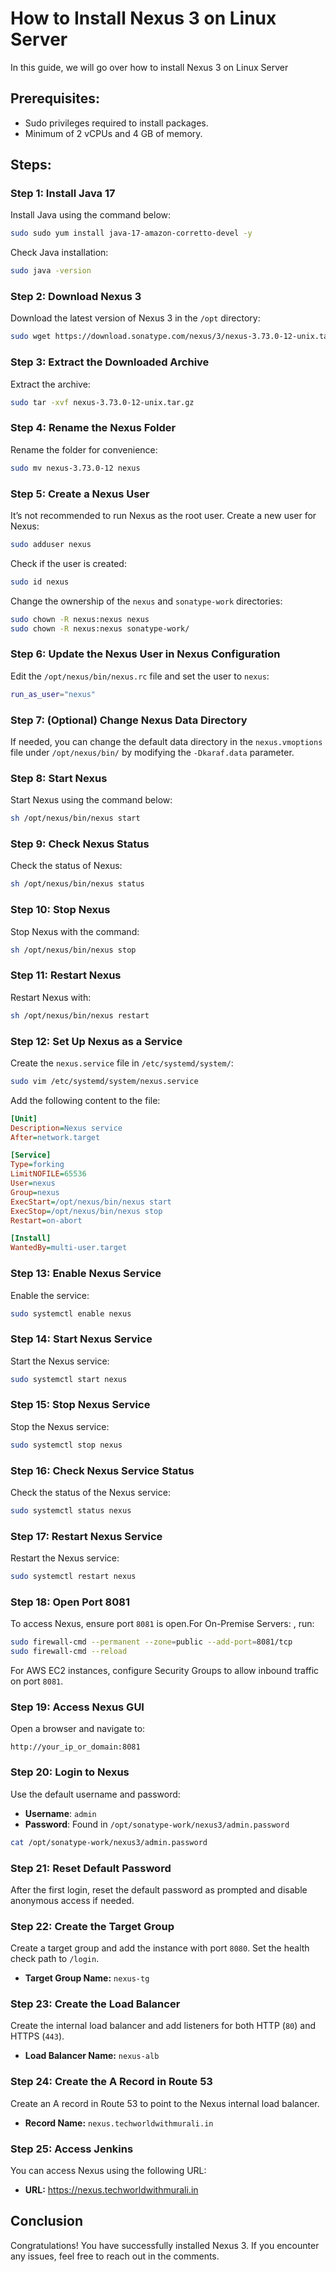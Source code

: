 # How to Install Nexus 3 on Linux Server

In this guide, we will go over how to install Nexus 3 on  Linux Server

## Prerequisites:
- Sudo privileges required to install packages.
- Minimum of 2 vCPUs and 4 GB of memory.

## Steps:

### Step 1: Install Java 17
Install Java using the command below:

```bash
sudo sudo yum install java-17-amazon-corretto-devel -y
```

Check Java installation:

```bash
sudo java -version
```

### Step 2: Download Nexus 3
Download the latest version of Nexus 3 in the `/opt` directory:

```bash
sudo wget https://download.sonatype.com/nexus/3/nexus-3.73.0-12-unix.tar.gz
```

### Step 3: Extract the Downloaded Archive
Extract the archive:

```bash
sudo tar -xvf nexus-3.73.0-12-unix.tar.gz
```

### Step 4: Rename the Nexus Folder
Rename the folder for convenience:

```bash
sudo mv nexus-3.73.0-12 nexus
```

### Step 5: Create a Nexus User
It’s not recommended to run Nexus as the root user. Create a new user for Nexus:

```bash
sudo adduser nexus
```

Check if the user is created:

```bash
sudo id nexus
```

Change the ownership of the `nexus` and `sonatype-work` directories:

```bash
sudo chown -R nexus:nexus nexus
sudo chown -R nexus:nexus sonatype-work/
```

### Step 6: Update the Nexus User in Nexus Configuration
Edit the `/opt/nexus/bin/nexus.rc` file and set the user to `nexus`:

```bash
run_as_user="nexus"
```

### Step 7: (Optional) Change Nexus Data Directory
If needed, you can change the default data directory in the `nexus.vmoptions` file under `/opt/nexus/bin/` by modifying the `-Dkaraf.data` parameter.

### Step 8: Start Nexus
Start Nexus using the command below:

```bash
sh /opt/nexus/bin/nexus start
```

### Step 9: Check Nexus Status
Check the status of Nexus:

```bash
sh /opt/nexus/bin/nexus status
```

### Step 10: Stop Nexus
Stop Nexus with the command:

```bash
sh /opt/nexus/bin/nexus stop
```

### Step 11: Restart Nexus
Restart Nexus with:

```bash
sh /opt/nexus/bin/nexus restart
```

### Step 12: Set Up Nexus as a Service
Create the `nexus.service` file in `/etc/systemd/system/`:

```bash
sudo vim /etc/systemd/system/nexus.service
```

Add the following content to the file:

```ini
[Unit]
Description=Nexus service
After=network.target

[Service]
Type=forking
LimitNOFILE=65536
User=nexus
Group=nexus
ExecStart=/opt/nexus/bin/nexus start
ExecStop=/opt/nexus/bin/nexus stop
Restart=on-abort

[Install]
WantedBy=multi-user.target
```

### Step 13: Enable Nexus Service
Enable the service:

```bash
sudo systemctl enable nexus
```

### Step 14: Start Nexus Service
Start the Nexus service:

```bash
sudo systemctl start nexus
```

### Step 15: Stop Nexus Service
Stop the Nexus service:

```bash
sudo systemctl stop nexus
```

### Step 16: Check Nexus Service Status
Check the status of the Nexus service:

```bash
sudo systemctl status nexus
```

### Step 17: Restart Nexus Service
Restart the Nexus service:

```bash
sudo systemctl restart nexus
```

### Step 18: Open Port 8081
To access Nexus, ensure port `8081` is open.For On-Premise Servers: , run:

```bash
sudo firewall-cmd --permanent --zone=public --add-port=8081/tcp
sudo firewall-cmd --reload
```

For AWS EC2 instances, configure Security Groups to allow inbound traffic on port `8081`.

### Step 19: Access Nexus GUI
Open a browser and navigate to:

```
http://your_ip_or_domain:8081
```

### Step 20: Login to Nexus
Use the default username and password:
- **Username**: `admin`
- **Password**: Found in `/opt/sonatype-work/nexus3/admin.password`

```bash
cat /opt/sonatype-work/nexus3/admin.password
```

### Step 21: Reset Default Password
After the first login, reset the default password as prompted and disable anonymous access if needed.


### Step 22: Create the Target Group
Create a target group and add the instance with port `8080`. Set the health check path to `/login`.

- **Target Group Name:** `nexus-tg`

### Step 23: Create the Load Balancer
Create the internal load balancer and add listeners for both HTTP (`80`) and HTTPS (`443`).

- **Load Balancer Name:** `nexus-alb`

### Step 24: Create the A Record in Route 53
Create an A record in Route 53 to point to the Nexus internal load balancer.

- **Record Name:** `nexus.techworldwithmurali.in`

### Step 25: Access Jenkins
You can access Nexus  using the following URL:

- **URL:** https://nexus.techworldwithmurali.in


## Conclusion
Congratulations! You have successfully installed Nexus 3. If you encounter any issues, feel free to reach out in the comments.
